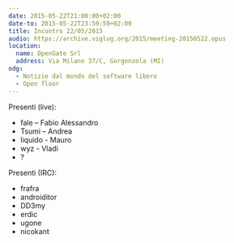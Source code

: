 ```yaml
---
date: 2015-05-22T21:00:00+02:00
date-to: 2015-05-22T23:59:59+02:00
title: Incontro 22/05/2015
audio: https://archive.viglug.org/2015/meeting-20150522.opus
location:
  name: OpenGate Srl
  address: Via Milano 37/C, Gorgonzola (MI)
odg:
  - Notizie dal mondo del software libero
  - Open floor
---
```


Presenti (live):

* fale – Fabio Alessandro
* Tsumi – Andrea
* liquido - Mauro
* wyz - Vladi
* ?

Presenti (IRC):

* frafra
* androiditor
* DD3my
* erdic
* ugone
* nicokant

